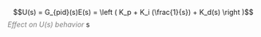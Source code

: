 $$U(s) = G_{pid}(s)E(s) = \left ( K_p + K_i (\frac{1}{s}) + K_d(s) \right )$$
<span style="color:gray">*Effect on U(s) behavior*</span> s